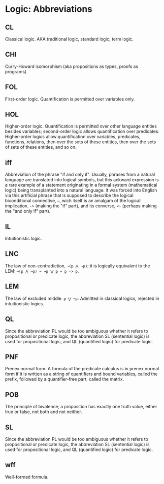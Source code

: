 # Logic: Abbreviations


## CL
Classical logic. AKA traditional logic, standard logic, term logic.

## CHI
Curry-Howard isomorphism (aka propositions as types, proofs as programs).

## FOL
First-order logic. Quantification is permitted over variables only.

## HOL
Higher-order logic. Quantification is permitted over other language entities besides variables; second-order logic allows quantification over predicates. Higher-order logics allow quantification over variables, predicates, functions, relations, then over the sets of these entities, then over the sets of sets of these entities, and so on.

## iff
Abbreviation of the phrase "if and only if". Usually, phrases from a natural language are translated into logical symbols, but this ackward expression is a rare example of a statement originating in a formal system (mathematical logic) being transplanted into a natural language. It was forced into English via this artificial phrase that is supposed to describe the logical biconditional connective, `⇔`, wich itself is an amalgam of the logical implication, `->` (making the "if" part), and its converse, `<-` (perhaps making the "and only if" part).

## IL
Intuitionistic logic.

## LNC
The law of non-contradiction, `¬(p ⋀ ¬p)`; it is logically equivalent to the LEM: `¬(p ⋀ ¬p) = ¬p ⋁ p = p -> p`.

## LEM
The law of excluded middle. `p ⋁ ¬p`. Admitted in classical logics, rejected in intuitionistic logics.

## QL
Since the abbreviation PL would be too ambiguous whether it refers to propositional or predicate logic, the abbreviation SL (sentential logic) is used for propositional logic, and QL (quantified logic) for predicate logic.

## PNF
Prenex normal form. A formula of the predicate calculus is in prenex normal form if it is written as a string of quantifiers and bound variables, called the prefix, followed by a quantifier-free part, called the matrix.

## POB
The principle of bivalence; a proposition has exactly one truth value, either true or false, not both and not neither.

## SL
Since the abbreviation PL would be too ambiguous whether it refers to propositional or predicate logic, the abbreviation SL (sentential logic) is used for propositional logic, and QL (quantified logic) for predicate logic.

## wff
Well-formed formula.

